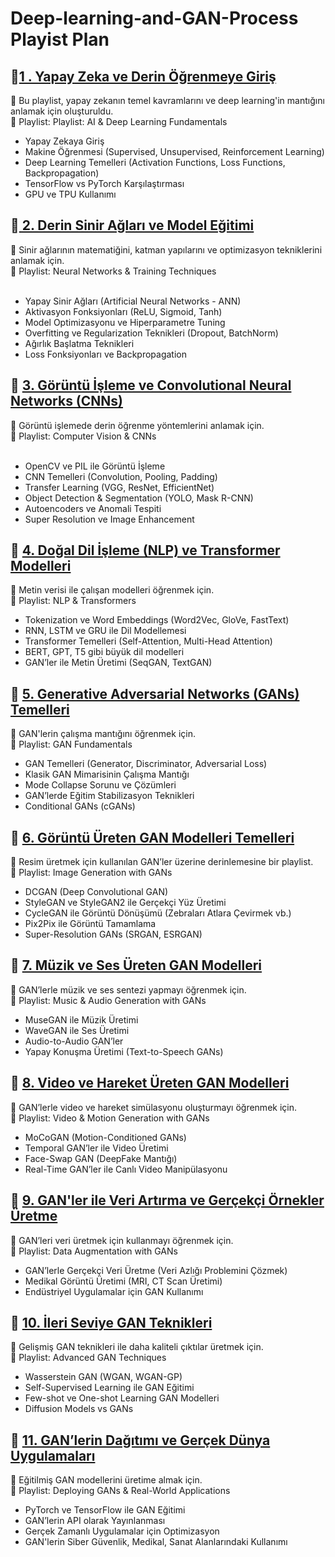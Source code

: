 # Deep-learning-and-GAN-Process Playist Plan

## 📌[1 . Yapay Zeka ve Derin Öğrenmeye Giriş](https://github.com/Ahmetyldrr/Deep-learning-and-GAN-Process/blob/main/Yapay%20Zeka%20ve%20Derin%20%C3%96%C4%9Frenmeye%20Giri%C5%9F.md)

🎯 Bu playlist, yapay zekanın temel kavramlarını ve deep learning'in mantığını anlamak için oluşturuldu. <br>
📂 Playlist: Playlist: AI & Deep Learning Fundamentals<br>


* Yapay Zekaya Giriş <br>
* Makine Öğrenmesi (Supervised, Unsupervised, Reinforcement Learning) <br>
* Deep Learning Temelleri (Activation Functions, Loss Functions, Backpropagation)<br>
* TensorFlow vs PyTorch Karşılaştırması<br>
* GPU ve TPU Kullanımı<br>


## 📌[ 2. Derin Sinir Ağları ve Model Eğitimi](https://github.com/Ahmetyldrr/Deep-learning-and-GAN-Process/blob/main/2%20-%20Derin%20Sinir%20A%C4%9Flar%C4%B1%20ve%20Model%20E%C4%9Fitimi.md) <br>

🎯 Sinir ağlarının matematiğini, katman yapılarını ve optimizasyon tekniklerini anlamak için. <br>
📂 Playlist: Neural Networks & Training Techniques<br>
<br>
* Yapay Sinir Ağları (Artificial Neural Networks - ANN)<br>
* Aktivasyon Fonksiyonları (ReLU, Sigmoid, Tanh)<br>
* Model Optimizasyonu ve Hiperparametre Tuning<br>
* Overfitting ve Regularization Teknikleri (Dropout, BatchNorm)<br>
* Ağırlık Başlatma Teknikleri<br>
* Loss Fonksiyonları ve Backpropagation<br>

## 📌 [3. Görüntü İşleme ve Convolutional Neural Networks (CNNs)](https://github.com/Ahmetyldrr/Deep-learning-and-GAN-Process/blob/main/3%20-%20G%C3%B6r%C3%BCnt%C3%BC%20%C4%B0%C5%9Fleme%20ve%20Convolutional%20Neural%20Networks%20(CNNs).md)<br>
🎯 Görüntü işlemede derin öğrenme yöntemlerini anlamak için.<br>
📂 Playlist: Computer Vision & CNNs<br>
<br>
* OpenCV ve PIL ile Görüntü İşleme<br>
* CNN Temelleri (Convolution, Pooling, Padding)<br>
* Transfer Learning (VGG, ResNet, EfficientNet)<br>
* Object Detection & Segmentation (YOLO, Mask R-CNN)<br>
* Autoencoders ve Anomali Tespiti<br>
* Super Resolution ve Image Enhancement<br>


## 📌 [4. Doğal Dil İşleme (NLP) ve Transformer Modelleri](#thisll-be-a-helpful-section-about-the-greek-letter-Θ)<br>
🎯 Metin verisi ile çalışan modelleri öğrenmek için.<br>
📂 Playlist: NLP & Transformers<br>

* Tokenization ve Word Embeddings (Word2Vec, GloVe, FastText)<br>
* RNN, LSTM ve GRU ile Dil Modellemesi<br>
* Transformer Temelleri (Self-Attention, Multi-Head Attention)<br>
* BERT, GPT, T5 gibi büyük dil modelleri<br>
* GAN’ler ile Metin Üretimi (SeqGAN, TextGAN)<br>


## 📌 [5. Generative Adversarial Networks (GANs) Temelleri](#thisll-be-a-helpful-section-about-the-greek-letter-Θ)<br>
🎯 GAN'lerin çalışma mantığını öğrenmek için.<br>
📂 Playlist: GAN Fundamentals<br>

* GAN Temelleri (Generator, Discriminator, Adversarial Loss)<br>
* Klasik GAN Mimarisinin Çalışma Mantığı<br>
* Mode Collapse Sorunu ve Çözümleri<br>
* GAN’lerde Eğitim Stabilizasyon Teknikleri<br>
* Conditional GANs (cGANs)<br>

## 📌 [6. Görüntü Üreten GAN Modelleri Temelleri](#thisll-be-a-helpful-section-about-the-greek-letter-Θ)<br>
🎯 Resim üretmek için kullanılan GAN’ler üzerine derinlemesine bir playlist.<br>
📂 Playlist: Image Generation with GANs<br>

* DCGAN (Deep Convolutional GAN)<br>
* StyleGAN ve StyleGAN2 ile Gerçekçi Yüz Üretimi<br>
* CycleGAN ile Görüntü Dönüşümü (Zebraları Atlara Çevirmek vb.)<br>
* Pix2Pix ile Görüntü Tamamlama<br>
* Super-Resolution GANs (SRGAN, ESRGAN)<br>


## 📌 [7. Müzik ve Ses Üreten GAN Modelleri](#thisll-be-a-helpful-section-about-the-greek-letter-Θ)<br>
🎯 GAN’lerle müzik ve ses sentezi yapmayı öğrenmek için.<br>
📂 Playlist: Music & Audio Generation with GANs<br>

* MuseGAN ile Müzik Üretimi<br>
* WaveGAN ile Ses Üretimi<br>
* Audio-to-Audio GAN’ler<br>
* Yapay Konuşma Üretimi (Text-to-Speech GANs)<br>


## 📌 [8. Video ve Hareket Üreten GAN Modelleri](#thisll-be-a-helpful-section-about-the-greek-letter-Θ)<br>
🎯 GAN’lerle video ve hareket simülasyonu oluşturmayı öğrenmek için.<br>
📂 Playlist: Video & Motion Generation with GANs<br>

* MoCoGAN (Motion-Conditioned GANs)<br>
* Temporal GAN’ler ile Video Üretimi<br>
* Face-Swap GAN (DeepFake Mantığı)<br>
* Real-Time GAN’ler ile Canlı Video Manipülasyonu<br>


 
## 📌 [9. GAN'ler ile Veri Artırma ve Gerçekçi Örnekler Üretme](#thisll-be-a-helpful-section-about-the-greek-letter-Θ)<br>
🎯 GAN’leri veri üretmek için kullanmayı öğrenmek için.<br>
📂 Playlist: Data Augmentation with GANs<br>

* GAN’lerle Gerçekçi Veri Üretme (Veri Azlığı Problemini Çözmek)<br>
* Medikal Görüntü Üretimi (MRI, CT Scan Üretimi)<br>
* Endüstriyel Uygulamalar için GAN Kullanımı<br>

## 📌 [10. İleri Seviye GAN Teknikleri](#thisll-be-a-helpful-section-about-the-greek-letter-Θ)<br>
🎯 Gelişmiş GAN teknikleri ile daha kaliteli çıktılar üretmek için.<br>
📂 Playlist: Advanced GAN Techniques<br>

* Wasserstein GAN (WGAN, WGAN-GP)<br>
* Self-Supervised Learning ile GAN Eğitimi<br>
* Few-shot ve One-shot Learning GAN Modelleri<br>
* Diffusion Models vs GANs<br>


## 📌 [11. GAN’lerin Dağıtımı ve Gerçek Dünya Uygulamaları](#thisll-be-a-helpful-section-about-the-greek-letter-Θ)<br>
🎯 Eğitilmiş GAN modellerini üretime almak için.<br>
📂 Playlist: Deploying GANs & Real-World Applications<br>

* PyTorch ve TensorFlow ile GAN Eğitimi<br>
* GAN’lerin API olarak Yayınlanması<br>
* Gerçek Zamanlı Uygulamalar için Optimizasyon<br>
* GAN'lerin Siber Güvenlik, Medikal, Sanat Alanlarındaki Kullanımı<br>



